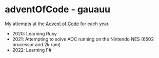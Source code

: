 # adventOfCode - gauauu

My attempts at the [Advent of Code](https://adventofcode.com) for each year.

* 2020: Learning Ruby
* 2021: Attempting to solve AOC running on the Nintendo NES (6502 processor and 2k ram)
* 2022: Learning F#
